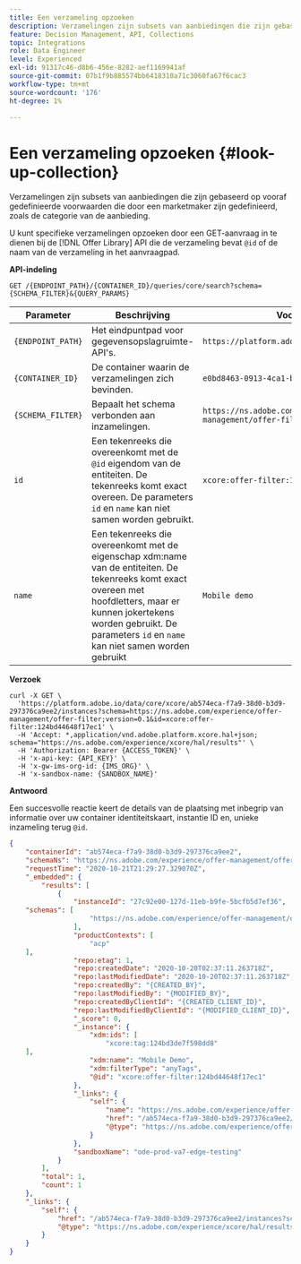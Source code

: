 ```yaml
---
title: Een verzameling opzoeken
description: Verzamelingen zijn subsets van aanbiedingen die zijn gebaseerd op vooraf gedefinieerde voorwaarden die door een marketmaker zijn gedefinieerd, zoals de categorie van de aanbieding.
feature: Decision Management, API, Collections
topic: Integrations
role: Data Engineer
level: Experienced
exl-id: 91317c46-d8b6-456e-8282-aef1169941af
source-git-commit: 07b1f9b885574bb6418310a71c3060fa67f6cac3
workflow-type: tm+mt
source-wordcount: '176'
ht-degree: 1%

---
```


# Een verzameling opzoeken {#look-up-collection}

Verzamelingen zijn subsets van aanbiedingen die zijn gebaseerd op vooraf gedefinieerde voorwaarden die door een marketmaker zijn gedefinieerd, zoals de categorie van de aanbieding.

U kunt specifieke verzamelingen opzoeken door een GET-aanvraag in te dienen bij de [!DNL Offer Library] API die de verzameling bevat `@id` of de naam van de verzameling in het aanvraagpad.

**API-indeling**

```http
GET /{ENDPOINT_PATH}/{CONTAINER_ID}/queries/core/search?schema={SCHEMA_FILTER}&{QUERY_PARAMS}
```

| Parameter | Beschrijving | Voorbeeld |
| --------- | ----------- | ------- |
| `{ENDPOINT_PATH}` | Het eindpuntpad voor gegevensopslagruimte-API&#39;s. | `https://platform.adobe.io/data/core/xcore/` |
| `{CONTAINER_ID}` | De container waarin de verzamelingen zich bevinden. | `e0bd8463-0913-4ca1-bd84-6309134ca1f6` |
| `{SCHEMA_FILTER}` | Bepaalt het schema verbonden aan inzamelingen. | `https://ns.adobe.com/experience/offer-management/offer-filter;version=0.1` |
| `id` | Een tekenreeks die overeenkomt met de `@id` eigendom van de entiteiten. De tekenreeks komt exact overeen. De parameters `id` en `name` kan niet samen worden gebruikt. | `xcore:offer-filter:124bd44648f17ec1` |
| `name` | Een tekenreeks die overeenkomt met de eigenschap xdm:name van de entiteiten. De tekenreeks komt exact overeen met hoofdletters, maar er kunnen jokertekens worden gebruikt. De parameters `id` en `name` kan niet samen worden gebruikt | `Mobile demo` |

**Verzoek**

```shell
curl -X GET \
  'https://platform.adobe.io/data/core/xcore/ab574eca-f7a9-38d0-b3d9-297376ca9ee2/instances?schema=https://ns.adobe.com/experience/offer-management/offer-filter;version=0.1&id=xcore:offer-filter:124bd44648f17ec1' \
  -H 'Accept: *,application/vnd.adobe.platform.xcore.hal+json; schema="https://ns.adobe.com/experience/xcore/hal/results"' \
  -H 'Authorization: Bearer {ACCESS_TOKEN}' \
  -H 'x-api-key: {API_KEY}' \
  -H 'x-gw-ims-org-id: {IMS_ORG}' \
  -H 'x-sandbox-name: {SANDBOX_NAME}'
```

**Antwoord**

Een succesvolle reactie keert de details van de plaatsing met inbegrip van informatie over uw container identiteitskaart, instantie ID en, unieke inzameling terug `@id`.

```json
{
    "containerId": "ab574eca-f7a9-38d0-b3d9-297376ca9ee2",
    "schemaNs": "https://ns.adobe.com/experience/offer-management/offer-filter;version=0.1",
    "requestTime": "2020-10-21T21:29:27.329070Z",
    "_embedded": {
        "results": [
            {
                "instanceId": "27c92e00-127d-11eb-b9fe-5bcfb5d7ef36",
    "schemas": [
                    "https://ns.adobe.com/experience/offer-management/offer-filter;version=0.3"
                ],
                "productContexts": [
                    "acp"
    ],
                "repo:etag": 1,
                "repo:createdDate": "2020-10-20T02:37:11.263718Z",
                "repo:lastModifiedDate": "2020-10-20T02:37:11.263718Z",
                "repo:createdBy": "{CREATED_BY}",
                "repo:lastModifiedBy": "{MODIFIED_BY}",
                "repo:createdByClientId": "{CREATED_CLIENT_ID}",
                "repo:lastModifiedByClientId": "{MODIFIED_CLIENT_ID}",
                "_score": 0,
                "_instance": {
                    "xdm:ids": [
                        "xcore:tag:124bd3de7f598dd8"
    ],
                    "xdm:name": "Mobile Demo",
                    "xdm:filterType": "anyTags",
                    "@id": "xcore:offer-filter:124bd44648f17ec1"
                },
                "_links": {
                    "self": {
                        "name": "https://ns.adobe.com/experience/offer-management/offer-filter;version=0.3#27c92e00-127d-11eb-b9fe-5bcfb5d7ef36",
                        "href": "/ab574eca-f7a9-38d0-b3d9-297376ca9ee2/instances/27c92e00-127d-11eb-b9fe-5bcfb5d7ef36",
                        "@type": "https://ns.adobe.com/experience/offer-management/offer-filter;version=0.3"
                    }
                },
                "sandboxName": "ode-prod-va7-edge-testing"
            }
        ],
        "total": 1,
        "count": 1
    },
    "_links": {
        "self": {
            "href": "/ab574eca-f7a9-38d0-b3d9-297376ca9ee2/instances?schema=https://ns.adobe.com/experience/offer-management/offer-filter;version=0.1&id=xcore:offer-filter:124bd44648f17ec1",
            "@type": "https://ns.adobe.com/experience/xcore/hal/results"
        }
    }
}
```
